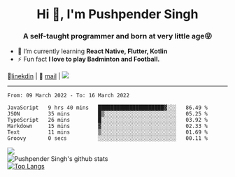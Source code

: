 <h1 align="center">Hi 👋, I'm Pushpender Singh</h1>
<h3 align="center">A self-taught programmer and born at very little age😜</h3>

- 🌱 I’m currently learning **React Native, Flutter, Kotlin**
- ⚡ Fun fact **I love to play Badminton and Football.**

👔[linekdin](https://www.linkedin.com/in/pushpender-singh-240061202/) | 📧 [mail](mailto:pushpendersingh@p2devs.com) | ![](https://komarev.com/ghpvc/?username=pushpender-singh-ap&color=blue)


---

<!--START_SECTION:waka-->

```text
From: 09 March 2022 - To: 16 March 2022

JavaScript   9 hrs 40 mins   █████████████████████▓░░░   86.49 %
JSON         35 mins         █▒░░░░░░░░░░░░░░░░░░░░░░░   05.25 %
TypeScript   26 mins         █░░░░░░░░░░░░░░░░░░░░░░░░   03.92 %
Markdown     15 mins         ▓░░░░░░░░░░░░░░░░░░░░░░░░   02.33 %
Text         11 mins         ▒░░░░░░░░░░░░░░░░░░░░░░░░   01.69 %
Groovy       0 secs          ░░░░░░░░░░░░░░░░░░░░░░░░░   00.11 %
```

<!--END_SECTION:waka-->

<img align="left" src="https://github-readme-streak-stats.herokuapp.com/?user=pushpender-singh-ap&theme=dark" /></br>
![Pushpender Singh's github stats](https://github-readme-stats.vercel.app/api?username=pushpender-singh-ap&show_icons=true&theme=radical&count_private=true)</br>
[![Top Langs](https://github-readme-stats.vercel.app/api/top-langs/?username=pushpender-singh-ap&theme=radical)](https://github.com/pushpender-singh-ap/github-readme-stats)
